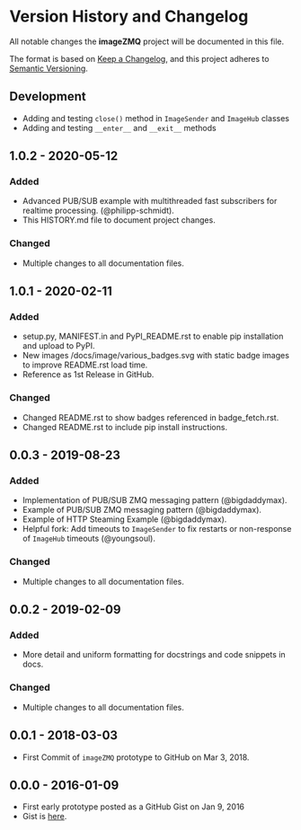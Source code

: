 # Version History and Changelog

All notable changes the **imageZMQ** project will be documented in this file.

The format is based on [Keep a Changelog](https://keepachangelog.com/en/1.0.0/),
and this project adheres to [Semantic Versioning](https://semver.org/spec/v2.0.0.html).

## Development

- Adding and testing `close()` method in `ImageSender` and `ImageHub` classes
- Adding and testing `__enter__` and `__exit__` methods

## 1.0.2 - 2020-05-12

### Added

- Advanced PUB/SUB example with multithreaded fast subscribers for realtime processing.
 (@philipp-schmidt).
- This HISTORY.md file to document project changes.

### Changed

- Multiple changes to all documentation files.

## 1.0.1 - 2020-02-11

### Added

- setup.py, MANIFEST.in and PyPI_README.rst to enable pip installation and upload to PyPI.
- New images /docs/image/various_badges.svg with static badge images to improve README.rst load time.
- Reference as 1st Release in GitHub.

### Changed

- Changed README.rst to show badges referenced in badge_fetch.rst.
- Changed README.rst to include pip install instructions.

## 0.0.3 - 2019-08-23

### Added

- Implementation of PUB/SUB ZMQ messaging pattern (@bigdaddymax).
- Example of PUB/SUB ZMQ messaging pattern (@bigdaddymax).
- Example of HTTP Steaming Example (@bigdaddymax).
- Helpful fork: Add timeouts to `ImageSender` to fix restarts or non-response of `ImageHub` timeouts (@youngsoul).

### Changed

- Multiple changes to all documentation files.

## 0.0.2 - 2019-02-09

### Added

- More detail and uniform formatting for docstrings and code snippets in docs.

### Changed
- Multiple changes to all documentation files.

## 0.0.1 - 2018-03-03

- First Commit of `imageZMQ` prototype to GitHub on Mar 3, 2018.

## 0.0.0 - 2016-01-09

- First early prototype posted as a GitHub Gist on Jan 9, 2016
- Gist is [here](https://gist.github.com/jeffbass/ebf877e964c9a0b84272).
